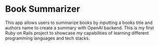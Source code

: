 # Book Summarizer
This app allows users to summarize books by inputting a books title and authors name to create a summary with OpenAI backend. This is my first Ruby on Rails project to showcase my capabilities of learning different programming languages and tech stacks.

<!--
* Ruby version: 3.2.2

* System dependencies

* Configuration

* Database creation

* Database initialization

* How to run the test suite

* Services (job queues, cache servers, search engines, etc.)

* Deployment instructions

* ...
-->
